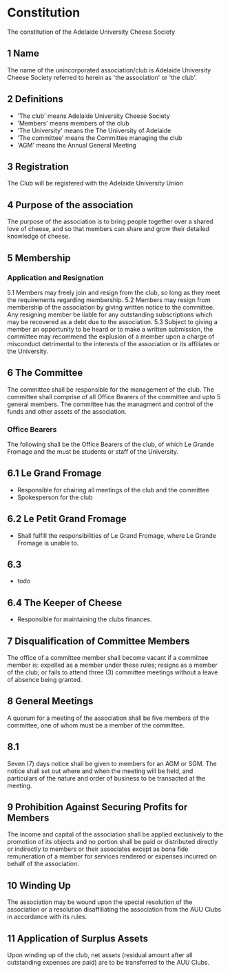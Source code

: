 Constitution
================
The constitution of the Adelaide University Cheese Society

1 Name
----------------
The name of the unincorporated association/club is Adelaide University Cheese Society referred to herein as 'the association' or 'the club'.

2 Definitions
----------------
* 'The club' means Adelaide University Cheese Society
* 'Members' means members of the club
* 'The University' means the The University of Adelaide
* 'The committee' means the Committee managing the club
* 'AGM' means the Annual General Meeting

3 Registration
----------------
The Club will be registered with the Adelaide University Union

4 Purpose of the association
----------------
The purpose of the association is to bring people together over a shared love of cheese, and so that members can share and grow their detailed knowledge of cheese.

5 Membership
----------------
### Application and Resignation
5.1 Members may freely join and resign from the club, so long as they meet the requirements regarding membership.
5.2 Members may resign from membership of the association by giving written notice to the committee. Any resigning member be liable for any outstanding subscriptions which may be recovered as a debt due to the association.
5.3 Subject to giving a member an opportunity to be heard or to make a written submission, the committee may recommend the explusion of a member upon a charge of misconduct detrimental to the interests of the association or its affiliates or the University.

6 The Committee
----------------
The committee shall be responsible for the management of the club. The committee shall comprise of all Office Bearers of the committee and upto 5 general members. The committee has the managment and control of the funds and other assets of the association.
### Office Bearers
The following shall be the Office Bearers of the club, of which Le Grande Fromage and the <Treasurer> must be students or staff of the University.
## 6.1 Le Grand Fromage
* Responsible for chairing all meetings of the club and the committee
* Spokesperson for the club
## 6.2 Le Petit Grand Fromage
* Shall fulfill the responsibilities of Le Grand Fromage, where Le Grande Fromage is unable to.
## 6.3 <Secretary>
* todo
## 6.4 The Keeper of Cheese
* Responsible for maintaining the clubs finances.
 
7 Disqualification of Committee Members
----------------
The office of a committee member shall become vacant if a committee member is:
expelled as a member under these rules; resigns as a member of the club; or fails
to attend three (3) committee meetings without a leave of absence being granted.

8 General Meetings
----------------
A quorum for a meeting of the association shall be five members of the committee, one
of whom must be a member of the committee.
## 8.1
Seven (7) days notice shall be given to members for an AGM or SGM. The notice shall set
out where and when the meeting will be held, and particulars of the nature and order
of business to be transacted at the meeting.

9 Prohibition Against Securing Profits for Members
----------------
The income and capital of the association shall be applied exclusively to the promotion
of its objects and no portion shall be paid or distributed directly or indirectly to
members or their associates except as bona fide remuneration of a member for services 
rendered or expenses incurred on behalf of the association.

10 Winding Up
----------------
The association may be wound upon the special resolution of the association or a 
resolution disaffiliating the association from the AUU Clubs in accordance with its 
rules.

11 Application of Surplus Assets
----------------
Upon winding up of the club, net assets (residual amount after all outstanding expenses 
are paid) are to be transferred to the AUU Clubs.
